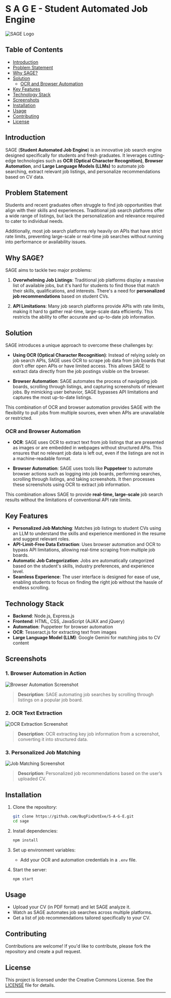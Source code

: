 # S A G E - Student Automated Job Engine

![SAGE Logo](path_to_logo_or_screenshot)

## Table of Contents
- [Introduction](#introduction)
- [Problem Statement](#problem-statement)
- [Why SAGE?](#why-sage)
- [Solution](#solution)
  - [OCR and Browser Automation](#ocr-and-browser-automation)
- [Key Features](#key-features)
- [Technology Stack](#technology-stack)
- [Screenshots](#screenshots)
- [Installation](#installation)
- [Usage](#usage)
- [Contributing](#contributing)
- [License](#license)

## Introduction

SAGE (**Student Automated Job Engine**) is an innovative job search engine designed specifically for students and fresh graduates. It leverages cutting-edge technologies such as **OCR (Optical Character Recognition)**, **Browser Automation**, and **Large Language Models (LLMs)** to automate job searching, extract relevant job listings, and personalize recommendations based on CV data.

## Problem Statement

Students and recent graduates often struggle to find job opportunities that align with their skills and experiences. Traditional job search platforms offer a wide range of listings, but lack the personalization and relevance required to cater to individual needs.

Additionally, most job search platforms rely heavily on APIs that have strict rate limits, preventing large-scale or real-time job searches without running into performance or availability issues.

## Why SAGE?

SAGE aims to tackle two major problems:

1. **Overwhelming Job Listings**: Traditional job platforms display a massive list of available jobs, but it's hard for students to find those that match their skills, qualifications, and interests. There's a need for **personalized job recommendations** based on student CVs.
  
2. **API Limitations**: Many job search platforms provide APIs with rate limits, making it hard to gather real-time, large-scale data efficiently. This restricts the ability to offer accurate and up-to-date job information.

## Solution

SAGE introduces a unique approach to overcome these challenges by:

- **Using OCR (Optical Character Recognition)**: Instead of relying solely on job search APIs, SAGE uses OCR to scrape job data from job boards that don’t offer open APIs or have limited access. This allows SAGE to extract data directly from the job postings visible on the browser.
  
- **Browser Automation**: SAGE automates the process of navigating job boards, scrolling through listings, and capturing screenshots of relevant jobs. By mimicking user behavior, SAGE bypasses API limitations and captures the most up-to-date listings.

This combination of OCR and browser automation provides SAGE with the flexibility to pull jobs from multiple sources, even when APIs are unavailable or restricted.

### OCR and Browser Automation

- **OCR**: SAGE uses OCR to extract text from job listings that are presented as images or are embedded in webpages without structured APIs. This ensures that no relevant job data is left out, even if the listings are not in a machine-readable format.
  
- **Browser Automation**: SAGE uses tools like **Puppeteer**  to automate browser actions such as logging into job boards, performing searches, scrolling through listings, and taking screenshots. It then processes these screenshots using OCR to extract job information.

This combination allows SAGE to provide **real-time, large-scale** job search results without the limitations of conventional API rate limits.

## Key Features

- **Personalized Job Matching**: Matches job listings to student CVs using an LLM to understand the skills and experience mentioned in the resume and suggest relevant roles.
- **API-Limit-Free Data Extraction**: Uses browser automation and OCR to bypass API limitations, allowing real-time scraping from multiple job boards.
- **Automatic Job Categorization**: Jobs are automatically categorized based on the student's skills, industry preferences, and experience level.
- **Seamless Experience**: The user interface is designed for ease of use, enabling students to focus on finding the right job without the hassle of endless scrolling.
  
## Technology Stack

- **Backend**: Node.js, Express.js
- **Frontend**: HTML, CSS, JavaScript (AJAX and jQuery)
- **Automation**: Puppeteer for browser automation
- **OCR**: Tesseract.js for extracting text from images
- **Large Language Model (LLM)**: Google Gemini for matching jobs to CV content

## Screenshots

### 1. Browser Automation in Action
![Browser Automation Screenshot](path_to_screenshot1)

> **Description**: SAGE automating job searches by scrolling through listings on a popular job board.

### 2. OCR Text Extraction
![OCR Extraction Screenshot](path_to_screenshot2)

> **Description**: OCR extracting key job information from a screenshot, converting it into structured data.

### 3. Personalized Job Matching
![Job Matching Screenshot](path_to_screenshot3)

> **Description**: Personalized job recommendations based on the user’s uploaded CV.

## Installation

1. Clone the repository:
   ```bash
   git clone https://github.com/BugFixDotExe/S-A-G-E.git
   cd sage
   ```

2. Install dependencies:
   ```bash
   npm install
   ```

3. Set up environment variables:
   - Add your OCR and automation credentials in a `.env` file.

4. Start the server:
   ```bash
   npm start
   ```

## Usage

- Upload your CV (in PDF format) and let SAGE analyze it.
- Watch as SAGE automates job searches across multiple platforms.
- Get a list of job recommendations tailored specifically to your CV.

## Contributing

Contributions are welcome! If you'd like to contribute, please fork the repository and create a pull request.

## License

This project is licensed under the Creative Commons License. See the [LICENSE](LICENSE) file for details.

---